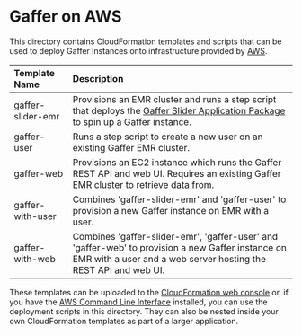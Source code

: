 # Gaffer on AWS

This directory contains CloudFormation templates and scripts that can be used to deploy Gaffer instances onto infrastructure provided by [AWS](https://aws.amazon.com).

| Template Name     | Description                                                                                                                                                          |
| :---------------- | :------------------------------------------------------------------------------------------------------------------------------------------------------------------- |
| gaffer-slider-emr | Provisions an EMR cluster and runs a step script that deploys the [Gaffer Slider Application Package](../../slider/) to spin up a Gaffer instance.                   |
| gaffer-user       | Runs a step script to create a new user on an existing Gaffer EMR cluster.                                                                                           |
| gaffer-web        | Provisions an EC2 instance which runs the Gaffer REST API and web UI. Requires an existing Gaffer EMR cluster to retrieve data from.                                 |
| gaffer-with-user  | Combines 'gaffer-slider-emr' and 'gaffer-user' to provision a new Gaffer instance on EMR with a user.                                                                |
| gaffer-with-web   | Combines 'gaffer-slider-emr', 'gaffer-user' and 'gaffer-web' to provision a new Gaffer instance on EMR with a user and a web server hosting the REST API and web UI. |

These templates can be uploaded to the [CloudFormation web console](https://console.aws.amazon.com/cloudformation) or, if you have the [AWS Command Line Interface](https://aws.amazon.com/cli/) installed, you can use the deployment scripts in this directory. They can also be nested inside your own CloudFormation templates as part of a larger application.

